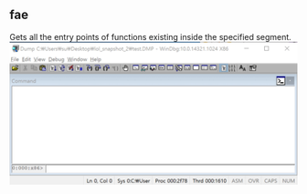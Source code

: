fae
-------
Gets all the entry points of functions existing inside the specified segment.
![](./img/fae.gif)
